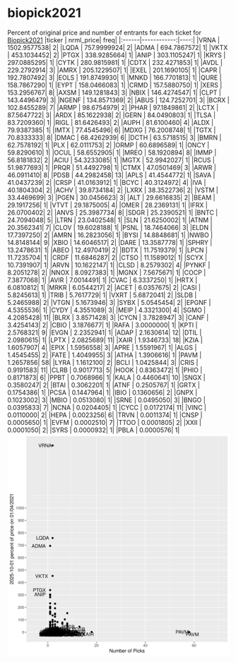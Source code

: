 # biopick2021
Percent of original price and number of entrants for each ticket for [Biopick2021](https://twitter.com/hashtag/Biopick2021)
|ticker |   nrml_price| freq|
|:------|------------:|----:|
|VRNA   | 1502.9577538|    2|
|LQDA   |  757.9999924|    2|
|ADMA   |  694.7867572|    1|
|VKTX   |  453.1034452|    2|
|PTGX   |  338.9285664|    1|
|ANIP   |  303.1105247|    1|
|KRYS   |  297.0885295|    1|
|CYTK   |  280.9815981|    1|
|CDTX   |  232.4271853|    1|
|AVDL   |  229.2792914|    3|
|AMRX   |  205.1229507|    1|
|EXEL   |  201.1690105|    1|
|CAPR   |  192.7807492|    3|
|EOLS   |  191.8749930|    1|
|MNKD   |  166.7701813|    1|
|QURE   |  158.7867290|    1|
|EYPT   |  158.0466083|    1|
|CRMD   |  157.5880750|    1|
|XERS   |  153.2956767|    8|
|AXSM   |  149.1281843|    3|
|NBIX   |  146.4274547|    1|
|CLPT   |  143.4496479|    3|
|NGENF  |  134.8571369|    2|
|ABUS   |  124.7252701|    3|
|BCRX   |  102.8455289|    7|
|ARMP   |   98.6754979|    2|
|PHAR   |   97.1849861|    2|
|LCTX   |   87.5647722|    3|
|ARDX   |   85.1622938|    2|
|GERN   |   84.0490803|    1|
|TLSA   |   83.7209360|    1|
|RIGL   |   81.6426493|    2|
|AUPH   |   81.6100460|    4|
|ALDX   |   79.9387385|    1|
|IMTX   |   77.4545496|    6|
|MDXG   |   76.2008748|    1|
|TGTX   |   70.8333333|    8|
|DMAC   |   68.4262939|    6|
|DCTH   |   63.5718515|    3|
|BMRN   |   62.7578192|    1|
|PLX    |   62.0111753|    2|
|ORMP   |   60.6896589|    1|
|ONCY   |   59.8290610|    1|
|OCUL   |   58.6552905|    1|
|MREO   |   58.1920894|    8|
|IMMP   |   56.8181832|    2|
|ACIU   |   54.3233085|    1|
|MGTX   |   52.9942027|    1|
|RCUS   |   51.9877693|    1|
|PRQR   |   51.4492798|    1|
|CTMX   |   47.0501469|    3|
|ARWR   |   46.0911410|    8|
|PDSB   |   44.2982458|   13|
|APLS   |   41.4544772|    1|
|SAVA   |   41.0437239|    2|
|CRSP   |   41.0163912|    1|
|BCYC   |   40.3124972|    4|
|IVA    |   40.1804304|    2|
|ACHV   |   39.8734184|    2|
|LXRX   |   38.3522736|    2|
|VSTM   |   33.4469699|    3|
|PGEN   |   30.0456623|    3|
|ALT    |   29.6616835|    2|
|BEAM   |   29.1917256|    1|
|VTVT   |   29.1875005|    4|
|OMER   |   28.2369131|    1|
|IFRX   |   26.0700402|    2|
|ANVS   |   25.3987734|    8|
|SDGR   |   25.2390521|    1|
|BNTC   |   24.7094048|    5|
|LTRN   |   23.0402548|    1|
|SLN    |   21.6250002|    1|
|ATNM   |   20.3562341|    7|
|CLOV   |   19.6028188|    1|
|PSNL   |   18.7464066|    3|
|ELDN   |   17.7397250|    2|
|AMRN   |   16.2823056|    1|
|BYSI   |   14.8848681|    1|
|NWBO   |   14.8148144|    9|
|XBIO   |   14.6046517|    2|
|DARE   |   13.3587778|    1|
|SPHRY  |   13.2478631|    1|
|ABEO   |   12.4970419|    2|
|BDTX   |   11.7519379|    1|
|LPCN   |   11.7235704|    1|
|CRDF   |   11.6846287|    2|
|CTSO   |   11.1589012|    1|
|SCYX   |   10.7391907|    1|
|ARVN   |   10.1622147|    1|
|CLSD   |    8.2579302|    4|
|PYNKF  |    8.2051278|    2|
|NNOX   |    8.0927383|    1|
|MGNX   |    7.5675671|    1|
|COCP   |    7.3877068|    1|
|AVIR   |    7.0014491|    1|
|CVAC   |    6.3337250|    1|
|HRTX   |    6.0810812|    1|
|MRKR   |    6.0544217|    2|
|ACET   |    6.0357675|    2|
|CASI   |    5.8245613|    1|
|TRIB   |    5.7617729|    1|
|VXRT   |    5.6872041|    2|
|SLDB   |    5.2465988|    2|
|VTGN   |    5.1673946|    3|
|SYBX   |    5.0545454|    2|
|EPGNF  |    4.5355536|    1|
|CYDY   |    4.3551089|    3|
|MEIP   |    4.3321300|    4|
|SGMO   |    4.2085428|   11|
|BLRX   |    3.8571428|    3|
|CYCN   |    3.7828947|    3|
|CANF   |    3.4254143|    2|
|CBIO   |    3.1876677|    1|
|RAFA   |    3.0000000|    1|
|KPTI   |    2.5768321|    9|
|EVGN   |    2.2352941|    1|
|ADAP   |    2.1630614|   12|
|DTIL   |    2.0980615|    1|
|LPTX   |    2.0825689|   11|
|XAIR   |    1.9346733|   18|
|KZIA   |    1.6057907|    4|
|EPIX   |    1.5956558|    3|
|APRE   |    1.5591967|    1|
|ALGS   |    1.4545455|    2|
|FATE   |    1.4049955|    3|
|ATHA   |    1.3906616|    1|
|PAVM   |    1.2657856|   58|
|LYRA   |    1.1612100|    2|
|BCLI   |    1.0425844|    3|
|CRIS   |    0.9191583|   11|
|CLRB   |    0.9017713|    5|
|HOOK   |    0.8363472|    1|
|PHIO   |    0.8171873|    6|
|PPBT   |    0.7068966|    1|
|KALA   |    0.4460641|   10|
|SNGX   |    0.3580247|    2|
|BTAI   |    0.3062201|    1|
|ATNF   |    0.2505767|    1|
|GRTX   |    0.1754386|    1|
|PCSA   |    0.1447964|    1|
|IBIO   |    0.1360656|    2|
|GNPX   |    0.1023002|    3|
|MBIO   |    0.0513080|    1|
|SRNE   |    0.0495050|    3|
|BNGO   |    0.0395833|    7|
|NCNA   |    0.0204405|    1|
|CYCC   |    0.0172174|   11|
|VINC   |    0.0110000|    2|
|HEPA   |    0.0023256|    6|
|TRVN   |    0.0011374|    1|
|CNSP   |    0.0005650|    1|
|EVFM   |    0.0002510|    7|
|TTOO   |    0.0001805|    2|
|XXII   |    0.0001050|    2|
|SYRS   |    0.0000932|    1|
|PBLA   |    0.0000576|    1|
![retvspicks](biopicks.png?raw=true)

